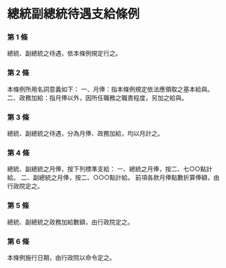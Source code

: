 # 總統副總統待遇支給條例

### 第 1 條

總統、副總統之待遇，依本條例規定行之。

### 第 2 條

本條例所用名詞意義如下：
一、月俸：指本條例規定依法應領取之基本給與。
二、政務加給：指月俸以外，因所任職務之職責程度，另加之給與。

### 第 3 條

總統、副總統之待遇，分為月俸、政務加給，均以月計之。

### 第 4 條

總統、副總統之月俸，按下列標準支給：
一、總統之月俸，按二、七○○點計給。
二、副總統之月俸，按二、○○○點計給。
前項各款月俸點數折算俸額，由行政院定之。

### 第 5 條

總統、副總統之政務加給數額，由行政院定之。

### 第 6 條

本條例施行日期，由行政院以命令定之。
